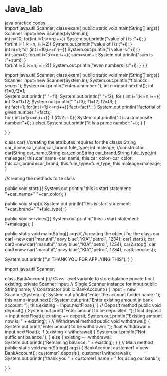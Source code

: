 # Java_lab
java practice codes
<br>
import java.util.Scanner;
class exam{
public static void main(String[] args){
Scanner input=new Scanner(System.in);
<br>
int n=10;
for(int i=1;i<=n;i++){
System.out.println("value of i is :"+i);
}<br>
for(int i=1;i<=n; i=i+2){
System.out.println("value of i is :"+i);
}<br>
int m=1;
for (int i=10;i>=n;i--){
System.out.println("i value is:"+i);
}<br>
int sum=0;
for(int i=1;i<=n;i++){
sum=sum+i;
System.out.println("sum is :"+sum);
}<br>
for(int i=0;i<=n;i=i+2){
System.out.println("even numbers is:"+i);
}
}
}
<!--10/02/2025-->
import java.util.Scanner;
class exam{
public static void main(String[] args){
Scanner input=new Scanner(System.in);
System.out.println("fibinocci series");
System.out.println("enter a number:");
int n =input.nextInt();
int f1=0,f2=1;<br>
System.out.println(" "+f1);
System.out.println(" "+f2);
for ( int i=1;i<=n;i++){
int f3=f1+f2;
System.out.println(" "+f3);
f1=f2;
f2=f3;
}<br>
int fact=1;
for(int i=1;i<=n;i++){
fact=fact*i;
}
System.out.println("factorial of given number:"+fact);<br>
for ( int i=1;i<=n;i++){
if (i%2==0){
System.out.println("it is a composite number:"+i);
}
else{
System.out.println("it is a prime number:"+i);
}
}

}
}
<!--week3-->
class car{
//creating the attributes requires for the classs
String car_name,car_color,car_brand,fule_type;
int maleage;
//constructor
car(String car_name,String car_color,String car_brand,String fule_type,int maleage){
this.car_name=car_name;
this.car_color=car_color;
this.car_brand=car_brand;
this.fule_type=fule_type;
this.maleage=maleage;
}

//creating the methods forte class

public void start(){
System.out.println("this is start statement: "+car_name+"  "+car_color);
}

public void stop(){
System.out.println("this is start statement: "+car_brand+"  "+fule_type);
}

public void services(){
System.out.println("this is start statement: "+maleage);
}

public static void main(String[] args){
//creating the object for the class
car car1=new car("maruthi","navy blue","KIA","petrol", 1234);
car1.start();
car car2=new car("maruthi","navy blue","KIA","petrol", 1234);
car2.stop();
car car3=new car("maruthi","navy blue","KIA","petrol", 1234);
car3.services();

System.out.println("\n THANK YOU FOR APPLYING THIS");
}
}
<!--bank code-->

import java.util.Scanner;

class BankAccount {
 // Class-level variable to store balance
    private float existing;
    private Scanner input; // Single Scanner instance for input
    public  String name;
    // Constructor
    public BankAccount() {
        input = new Scanner(System.in);
        System.out.println("Enter the account holder name :");
        this.name=input.next();
        System.out.print("Enter existing amount in bank account: ");
        this.existing = input.nextFloat();
    }
    // Deposit method
    public void deposit() {
        System.out.print("Enter amount to be deposited: ");
        float deposit = input.nextFloat();
        existing += deposit;
        System.out.println("Existing amount now is: " + existing);
    }
    // Withdrawal method
    public void withdrawal() {
        System.out.print("Enter amount to be withdrawn: ");
        float withdrawal = input.nextFloat();
        if (existing < withdrawal) {
            System.out.println("Not sufficient balance.");
        } else {
            existing -= withdrawal;
            System.out.println("Remaining balance: " + existing);
        }
    }
    // Main method
    public static void main(String[] args) {
        BankAccount customer1 = new BankAccount();
        customer1.deposit();
        customer1.withdrawal();
        System.out.println("thank you " + customer1.name + " for using our bank");

}
}
